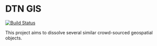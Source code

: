 # DTN GIS

[![Build Status](https://travis-ci.org/archie94/dtngis-core.svg?branch=master)](https://travis-ci.org/archie94/dtngis-core)

This project aims to dissolve several similar crowd-sourced geospatial objects.
